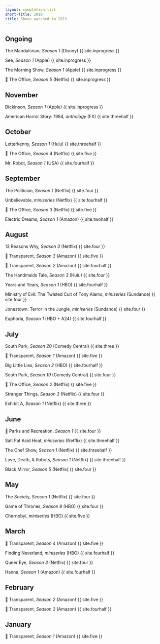 ```yaml
---
layout: completion-list
short-title: 2019
title: Shows watched in 2019
---
```

## Ongoing
The Mandalorian, _Season 1_ (Disney) {{ site.inprogress }}

See, _Season 1_ (Apple) {{ site.inprogress }}

The Morning Show, _Season 1_ (Apple) {{ site.inprogress }}

🔁 The Office, _Season 5_ (Netflix) {{ site.inprogress }}

## November
Dickinson, _Season 1_ (Apple) {{ site.inprogress }}

American Horror Story: 1984, _anthology_ (FX) {{ site.threehalf }}

## October
Letterkenny, _Season 1_ (Hulu) {{ site.threehalf }}

🔁 The Office, _Season 4_ (Netflix) {{ site.five }}

Mr. Robot, _Season 1_ (USA) {{ site.fourhalf }}

## September
The Politician, _Season 1_ (Netflix) {{ site.four }}

Unbelievable, _miniseries_ (Netflix) {{ site.fourhalf }}

🔁 The Office, _Season 3_ (Netflix) {{ site.five }}

Electric Dreams, _Season 1_ (Amazon) {{ site.twohalf }}

## August
13 Reasons Why, _Season 3_ (Netflix) {{ site.four }}

🔁 Transparent, _Season 3_ (Amazon) {{ site.five }}

🔁 Transparent, _Season 2_ (Amazon) {{ site.fourhalf }}

The Handmaids Tale, _Season 3_ (Hulu) {{ site.four }}

Years and Years, _Season 1_ (HBO) {{ site.fourhalf }}

Ministry of Evil: The Twisted Cult of Tony Alamo, _miniseries_ (Sundance) {{ site.four }}

Jonestown: Terror in the Jungle, _miniseries_ (Sundance) {{ site.four }}

Euphoria, _Season 1_ (HBO + A24) {{ site.fourhalf }}

## July
South Park, _Season 20_ (Comedy Central) {{ site.three }}

🔁 Transparent, _Season 1_ (Amazon) {{ site.five }}

Big Little Lies, _Season 2_ (HBO) {{ site.fourhalf }}

South Park, _Season 19_ (Comedy Central) {{ site.four }}

🔁 The Office, _Season 2_ (Netflix) {{ site.five }}

Stranger Things, _Season 3_ (Netflix) {{ site.four }}

Exhibit A, _Season 1_ (Netflix) {{ site.three }}

## June
🔁 Parks and Recreation, _Season 1_ {{ site.four }}

Salt Fat Acid Heat, _miniseries_ (Netflix) {{ site.threehalf }}

The Chef Show, _Season 1_ (Netflix) {{ site.threehalf }}

Love, Death, & Robots, _Season 1_ (Netflix) {{ site.threehalf }}

Black Mirror, _Season 5_ (Netflix) {{ site.four }}

## May
The Society, _Season 1_ (Netflix) {{ site.four }}

Game of Thrones, _Season 8_ (HBO) {{ site.four }}

Chernobyl, _miniseries_ (HBO) {{ site.five }}

## March
🔁 Transparent, _Season 4_ (Amazon) {{ site.five }}

Finding Neverland, _miniseries_ (HBO) {{ site.fourhalf }}

Queer Eye, _Season 3_ (Netflix) {{ site.four }}

Hanna, _Season 1_ (Amazon) {{ site.fourhalf }}

## February
🔁 Transparent, _Season 2_ (Amazon) {{ site.five }}

🔁 Transparent, _Season 3_ (Amazon) {{ site.fourhalf }}

## January
🔁 Transparent, _Season 1_ (Amazon) {{ site.five }}
